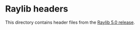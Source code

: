 # Raylib headers

This directory contains header files from the [Raylib 5.0 release](https://github.com/raysan5/raylib/releases/tag/5.0).
